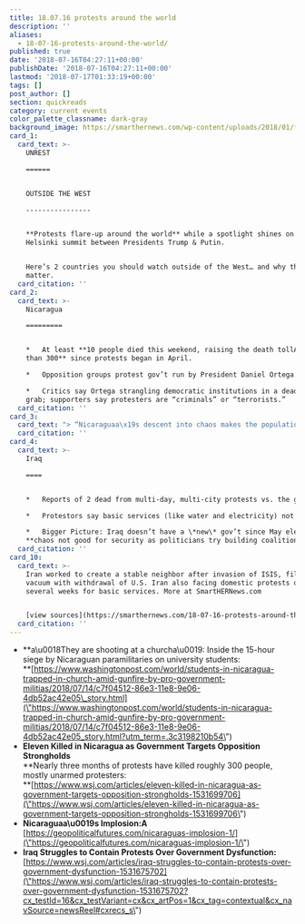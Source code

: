 ```yaml
---
title: 18.07.16 protests around the world
description: ''
aliases:
  - 18-07-16-protests-around-the-world/
published: true
date: '2018-07-16T04:27:11+00:00'
publishDate: '2018-07-16T04:27:11+00:00'
lastmod: '2018-07-17T01:33:19+00:00'
tags: []
post_author: []
section: quickreads
category: current events
color_palette_classname: dark-gray
background_image: https://smarthernews.com/wp-content/uploads/2018/01/fire-scaled.jpg
card_1:
  card_text: >-
    UNREST

    ======


    OUTSIDE THE WEST

    ----------------


    **Protests flare-up around the world** while a spotlight shines on the
    Helsinki summit between Presidents Trump & Putin.


    Here’s 2 countries you should watch outside of the West… and why they
    matter.
  card_citation: ''
card_2:
  card_text: >-
    Nicaragua

    =========


    *   At least **10 people died this weekend, raising the death tollA to more
    than 300** since protests began in April.

    *   Opposition groups protest gov’t run by President Daniel Ortega.

    *   Critics say Ortega strangling democratic institutions in a deadly power
    grab; supporters say protesters are “criminals” or “terrorists.”
  card_citation: ''
card_3:
  card_text: "> “Nicaraguaa\x19s descent into chaos makes the population vulnerable to lawlessness, particularly gang activity and drug trafficking, and encourages mass migration.”\n> \n> Senior Analyst Allison Fedirka, Geopolitical Futures, who underscores instability In Nicaragua can put more pressure on neighboring unstable states, with larger migration flows to America."
  card_citation: ''
card_4:
  card_text: >-
    Iraq

    ====


    *   Reports of 2 dead from multi-day, multi-city protests vs. the gov’t.

    *   Protestors say basic services (like water and electricity) not provided.

    *   Bigger Picture: Iraq doesn’t have a \*new\* gov’t since May election;A
    **chaos not good for security as politicians try building coalition gov’t.**
  card_citation: ''
card_10:
  card_text: >-
    Iran worked to create a stable neighbor after invasion of ISIS, filling a
    vacuum with withdrawal of U.S. Iran also facing domestic protests over last
    several weeks for basic services. More at SmartHERNews.com


    [view sources](https://smarthernews.com/18-07-16-protests-around-the-world/)
  card_citation: ''
---
```

*   **a\\u0018They are shooting at a churcha\\u0019: Inside the 15-hour siege by Nicaraguan paramilitaries on university students:  
    **[https://www.washingtonpost.com/world/students-in-nicaragua-trapped-in-church-amid-gunfire-by-pro-government-militias/2018/07/14/c7f04512-86e3-11e8-9e06-4db52ac42e05\_story.html](\"https://www.washingtonpost.com/world/students-in-nicaragua-trapped-in-church-amid-gunfire-by-pro-government-militias/2018/07/14/c7f04512-86e3-11e8-9e06-4db52ac42e05_story.html?utm_term=.3c3198210b54\")
*   **Eleven Killed in Nicaragua as Government Targets Opposition Strongholds**  
    **Nearly three months of protests have killed roughly 300 people, mostly unarmed protesters:  
    **[https://www.wsj.com/articles/eleven-killed-in-nicaragua-as-government-targets-opposition-strongholds-1531699706](\"https://www.wsj.com/articles/eleven-killed-in-nicaragua-as-government-targets-opposition-strongholds-1531699706\")
*   **Nicaraguaa\\u0019s Implosion:A**  
    [https://geopoliticalfutures.com/nicaraguas-implosion-1/](\"https://geopoliticalfutures.com/nicaraguas-implosion-1/\")
*   **Iraq Struggles to Contain Protests Over Government Dysfunction:**  
    [https://www.wsj.com/articles/iraq-struggles-to-contain-protests-over-government-dysfunction-1531675702](\"https://www.wsj.com/articles/iraq-struggles-to-contain-protests-over-government-dysfunction-1531675702?cx_testId=16&cx_testVariant=cx&cx_artPos=1&cx_tag=contextual&cx_navSource=newsReel#cxrecs_s\")